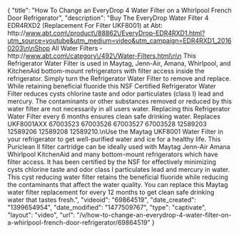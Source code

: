 {
    "title": "How To Change an EveryDrop 4 Water Filter on a Whirlpool French Door Refrigerator",
    "description": "Buy The EveryDrop Water Filter 4 EDR4RXD2 (Replacement For Filter UKF8001) at Abt: http:\/\/www.abt.com\/product\/88862\/EveryDrop-EDR4RXD1.html?utm_source=youtube&utm_medium=video&utm_campaign=EDR4RXD1_20160203\n\nShop All Water Filters - http:\/\/www.abt.com\/category\/492\/Water-Filters.html\n\n This Refrigerator Water Filter is used in Maytag, Jenn-Air, Amana, Whirlpool, and KitchenAid bottom-mount refrigerators with filter access inside the refrigerator. Simply turn the Refrigerator Water Filter to remove and replace. While retaining beneficial fluoride this NSF Certified Refrigerator Water Filter reduces cysts chlorine taste and odor particulates (class I) lead and mercury. The contaminants or other substances removed or reduced by this water filter are not necessarily in all users water. Replacing this Refrigerator Water Filter every 6 months ensures clean safe drinking water. Replaces UKF8001AXX 67003523 67003526 67003527 67003528 12589203 12589206 12589208 12589210.\nUse the Maytag UKF8001 Water Filter in your refrigerator to get well-purified water and ice for a healthy life. This Puriclean II filter cartridge can be ideally used with Maytag Jenn-Air Amana Whirlpool KitchenAid and many bottom-mount refrigerators which have filter access. It has been certified by the NSF for effectively minimizing cysts chlorine taste and odor class I particulates lead and mercury in water. This cyst reducing water filter retains the beneficial fluoride while reducing the contaminants that affect the water quality. You can replace this Maytag water filter replacement for every 12 months to get clean safe drinking water that tastes fresh.",
    "videoid": "69864519",
    "date_created": "1399654954",
    "date_modified": "1477509767",
    "type": "captivate",
    "layout": "video",
    "url": "\/v\/how-to-change-an-everydrop-4-water-filter-on-a-whirlpool-french-door-refrigerator\/69864519"
}